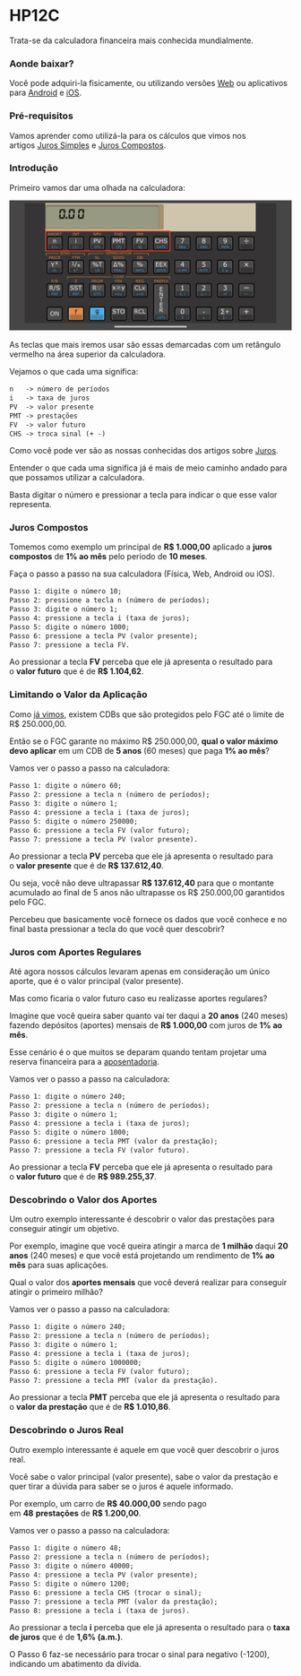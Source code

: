 # HP12C

Trata-se da calculadora financeira mais conhecida mundialmente.

### Aonde baixar?

Você pode adquiri-la fisicamente, ou utilizando versões [Web](http://www.fazerfacil.com.br/calculadoras/hp12c.html) ou aplicativos para [Android](https://www.baixaki.com.br/android/download/emulador-hp-12c-free.htm) e [iOS](https://itunes.apple.com/br/app/touch-fin-rpn/id946171077?mt=8).

### Pré-requisitos

Vamos aprender como utilizá-la para os cálculos que vimos nos artigos [Juros Simples]() e [Juros Compostos]().

### Introdução

Primeiro vamos dar uma olhada na calculadora:

![HP12C](https://github.com/jppreti/documents/blob/main/investimento/images/HP12C.png?raw=true)

As teclas que mais iremos usar são essas demarcadas com um retângulo vermelho na área superior da calculadora.

Vejamos o que cada uma significa:

```
n   -> número de períodos  
i   -> taxa de juros  
PV  -> valor presente  
PMT -> prestações  
FV  -> valor futuro  
CHS -> troca sinal (+ -)
```

Como você pode ver são as nossas conhecidas dos artigos sobre [Juros]().

Entender o que cada uma significa já é mais de meio caminho andado para que possamos utilizar a calculadora.

Basta digitar o número e pressionar a tecla para indicar o que esse valor representa.

### Juros Compostos

Tomemos como exemplo um principal de **R$ 1.000,00** aplicado a **juros compostos** de **1% ao mês** pelo período de **10 meses**.

Faça o passo a passo na sua calculadora (Física, Web, Android ou iOS).

```
Passo 1: digite o número 10;  
Passo 2: pressione a tecla n (número de períodos);  
Passo 3: digite o número 1;  
Passo 4: pressione a tecla i (taxa de juros);  
Passo 5: digite o número 1000;  
Passo 6: pressione a tecla PV (valor presente);  
Passo 7: pressione a tecla FV.
```

Ao pressionar a tecla **FV** perceba que ele já apresenta o resultado para o **valor futuro** que é de **R$ 1.104,62**.

### Limitando o Valor da Aplicação

Como [já vimos](), existem CDBs que são protegidos pelo FGC até o limite de R$ 250.000,00.

Então se o FGC garante no máximo R$ 250.000,00, **qual o valor máximo devo aplicar** em um CDB de **5 anos** (60 meses) que paga **1% ao mês**?

Vamos ver o passo a passo na calculadora:

```
Passo 1: digite o número 60;
Passo 2: pressione a tecla n (número de períodos);
Passo 3: digite o número 1;
Passo 4: pressione a tecla i (taxa de juros);
Passo 5: digite o número 250000;
Passo 6: pressione a tecla FV (valor futuro);
Passo 7: pressione a tecla PV (valor presente).
```

Ao pressionar a tecla **PV** perceba que ele já apresenta o resultado para o **valor presente** que é de **R$ 137.612,40**.

Ou seja, você não deve ultrapassar **R$ 137.612,40** para que o montante acumulado ao final de 5 anos não ultrapasse os R$ 250.000,00 garantidos pelo FGC.

Percebeu que basicamente você fornece os dados que você conhece e no final basta pressionar a tecla do que você quer descobrir?

### Juros com Aportes Regulares

Até agora nossos cálculos levaram apenas em consideração um único aporte, que é o valor principal (valor presente).

Mas como ficaria o valor futuro caso eu realizasse aportes regulares?

Imagine que você queira saber quanto vai ter daqui a **20 anos** (240 meses) fazendo depósitos (aportes) mensais de **R$ 1.000,00** com juros de **1% ao mês**.

Esse cenário é o que muitos se deparam quando tentam projetar uma reserva financeira para a [aposentadoria]().

Vamos ver o passo a passo na calculadora:

```
Passo 1: digite o número 240;
Passo 2: pressione a tecla n (número de períodos);
Passo 3: digite o número 1;
Passo 4: pressione a tecla i (taxa de juros);
Passo 5: digite o número 1000;
Passo 6: pressione a tecla PMT (valor da prestação);
Passo 7: pressione a tecla FV (valor futuro).
```

Ao pressionar a tecla **FV** perceba que ele já apresenta o resultado para o **valor futuro** que é de **R$ 989.255,37**.

### Descobrindo o Valor dos Aportes

Um outro exemplo interessante é descobrir o valor das prestações para conseguir atingir um objetivo.

Por exemplo, imagine que você queira atingir a marca de **1 milhão** daqui **20 anos** (240 meses) e que você está projetando um rendimento de **1% ao mês** para suas aplicações.

Qual o valor dos **aportes mensais** que você deverá realizar para conseguir atingir o primeiro milhão?

Vamos ver o passo a passo na calculadora:

```
Passo 1: digite o número 240;
Passo 2: pressione a tecla n (número de períodos);
Passo 3: digite o número 1;
Passo 4: pressione a tecla i (taxa de juros);
Passo 5: digite o número 1000000;
Passo 6: pressione a tecla FV (valor futuro);
Passo 7: pressione a tecla PMT (valor da prestação).
```

Ao pressionar a tecla **PMT** perceba que ele já apresenta o resultado para o **valor da prestação** que é de **R$ 1.010,86**.

### Descobrindo o Juros Real

Outro exemplo interessante é aquele em que você quer descobrir o juros real.

Você sabe o valor principal (valor presente), sabe o valor da prestação e quer tirar a dúvida para saber se o juros é aquele informado.

Por exemplo, um carro de **R$ 40.000,00** sendo pago em **48** **prestações** de **R$ 1.200,00**.

Vamos ver o passo a passo na calculadora:

```
Passo 1: digite o número 48;
Passo 2: pressione a tecla n (número de períodos);
Passo 3: digite o número 40000;
Passo 4: pressione a tecla PV (valor presente);
Passo 5: digite o número 1200;
Passo 6: pressione a tecla CHS (trocar o sinal);
Passo 7: pressione a tecla PMT (valor da prestação);
Passo 8: pressione a tecla i (taxa de juros).
```

Ao pressionar a tecla **i** perceba que ele já apresenta o resultado para o **taxa de juros** que é de **1,6% (a.m.)**.

O Passo 6 faz-se necessário para trocar o sinal para negativo (-1200), indicando um abatimento da dívida.
